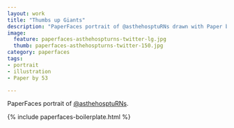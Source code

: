 ```yaml
---
layout: work
title: "Thumbs up Giants"
description: "PaperFaces portrait of @asthehosptuRNs drawn with Paper by 53 on an iPad."
image: 
  feature: paperfaces-asthehospturns-twitter-lg.jpg
  thumb: paperfaces-asthehospturns-twitter-150.jpg
category: paperfaces
tags: 
- portrait
- illustration
- Paper by 53

---
```


PaperFaces portrait of [@asthehosptuRNs](http://twitter.com/asthehosptuRNs).

{% include paperfaces-boilerplate.html %}